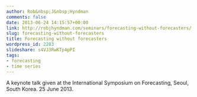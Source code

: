 ```yaml
---
author: Rob&nbsp;J&nbsp;Hyndman
comments: false
date: 2013-06-24 14:15:57+00:00
link: http://robjhyndman.com/seminars/forecasting-without-forecasters/
slug: forecasting-without-forecasters
title: Forecasting without forecasters
wordpress_id: 2283
slideshare: s4VJ3RwKTp4pPI
tags:
- forecasting
- time series
---
```


A keynote talk given at the International Symposium on Forecasting, Seoul, South Korea. 25 June 2013.
